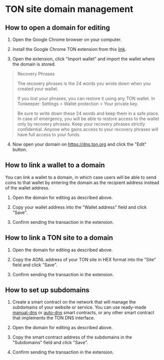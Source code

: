 # TON site domain management 

## How to open a domain for editing

1. Open the Google Chrome browser on your computer.


2. Install the Google Chrome TON extension from this [link](https://chrome.google.com/webstore/detail/ton-wallet/nphplpgoakhhjchkkhmiggakijnkhfnd).


3. Open the extension, click "Import wallet" and import the wallet where the domain is stored.

> Recovery Phrases
>
> The recovery phrases is the 24 words you wrote down when you created your wallet.
>
> If you lost your phrases, you can restore it using any TON wallet.
> In Tonkeeper: Settings > Wallet protection > Your private key.
>
> Be sure to write down these 24 words and keep them in a safe place. In case of emergency, you will be able to restore access to the wallet only by recovery phrases.
> Keep your recovery phrases strictly confidential. Anyone who gains access to your recovery phrases will have full access to your funds.


4. Now open your domain on https://dns.ton.org and click the "Edit" button.

## How to link a wallet to a domain

You can link a wallet to a domain, in which case users will be able to send coins to that wallet by entering the domain as the recipient address instead of the wallet address.

1. Open the domain for editing as described above.

2. Copy your wallet address into the "Wallet address" field and click "Save".

3. Confirm sending the transaction in the extension.

## How to link a TON site to a domain

1. Open the domain for editing as described above.

2. Copy the ADNL address of your TON site in HEX format into the "Site" field and click "Save".

3. Confirm sending the transaction in the extension.

## How to set up subdomains

1. Create a smart contract on the network that will manage the subdomains of your website or service. You can use ready-made [manual-dns](https://github.com/ton-blockchain/ton/blob/master/crypto/smartcont/dns-manual-code.fc) or [auto-dns](https://github.com/ton-blockchain/ton/blob/master/crypto/smartcont/dns-auto-code.fc) smart contracts, or any other smart contract that implements the TON DNS interface.

2. Open the domain for editing as described above.

3. Copy the smart contract address of the subdomains in the "Subdomains" field and click "Save".

4. Confirm sending the transaction in the extension.


